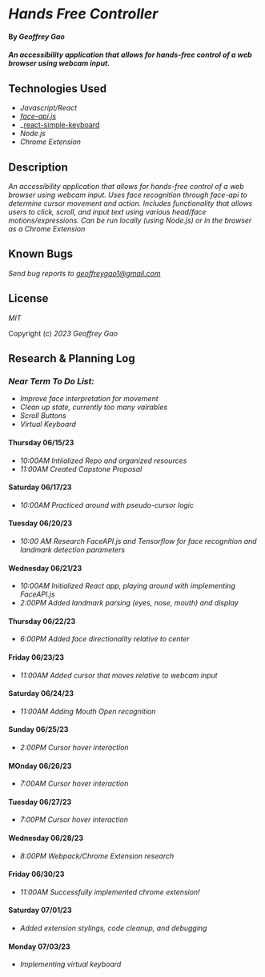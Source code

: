 # _Hands Free Controller_

#### By _Geoffrey Gao_

#### _An accessibility application that allows for hands-free control of a web browser using webcam input._

## Technologies Used

* _Javascript/React_
* _[face-api.js](https://justadudewhohacks.github.io/face-api.js/docs/index.html)_
* _[react-simple-keyboard](https://github.com/hodgef/react-simple-keyboard)
* _Node.js_
* _Chrome Extension_

## Description

_An accessibility application that allows for hands-free control of a web browser using webcam input. Uses face recognition through face-api to determine cursor movement and action. Includes functionality that allows users to click, scroll, and input text using various head/face motions/expressions. Can be run locally (using Node.js) or in the browser as a Chrome Extension_

## Known Bugs

_Send bug reports to [geoffreygao1@gmail.com](mailto:geoffreygao1@gmail.com)_

## License

_MIT_

Copyright (c) _2023_ _Geoffrey Gao_

## Research & Planning Log

### _Near Term To Do List:_
  * _Improve face interpretation for movement_
  * _Clean up state, currently too many vairables_
  * _Scroll Buttons_
  * _Virtual Keyboard_

#### Thursday 06/15/23
* _10:00AM Intiialized Repo and organized resources_
* _11:00AM Created Capstone Proposal_

#### Saturday 06/17/23
* _10:00AM Practiced around with pseudo-cursor logic_

#### Tuesday 06/20/23
* _10:00 AM Research FaceAPI.js and Tensorflow for face recognition and landmark detection parameters_

#### Wednesday 06/21/23
* _10:00AM Initialized React app, playing around with implementing FaceAPI.js_
* _2:00PM Added landmark parsing (eyes, nose, mouth) and display_

#### Thursday 06/22/23
* _6:00PM Added face directionality relative to center_

#### Friday 06/23/23
* _11:00AM Added cursor that moves relative to webcam input_

#### Saturday 06/24/23
* _11:00AM Adding Mouth Open recognition_

#### Sunday 06/25/23
* _2:00PM Cursor hover interaction_

#### MOnday 06/26/23
* _7:00AM Cursor hover interaction_

#### Tuesday 06/27/23
* _7:00PM Cursor hover interaction_

#### Wednesday 06/28/23
* _8:00PM Webpack/Chrome Extension research_

#### Friday 06/30/23
* _11:00AM Successfully implemented chrome extension!_

#### Saturday 07/01/23
* _Added extension stylings, code cleanup, and debugging_

#### Monday 07/03/23
* _Implementing virtual keyboard_

